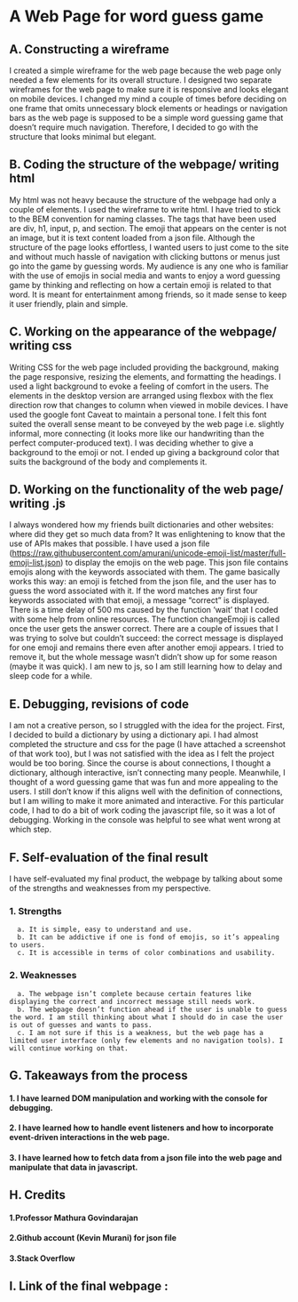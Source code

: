 # A Web Page for word guess game

## A. Constructing a wireframe
I created a simple wireframe for the web page because the web page only needed a few elements for its overall structure. I designed two separate wireframes for the web page to make sure it is responsive and looks elegant on mobile devices. I changed my mind a couple of times before deciding on one frame that omits unnecessary block elements or headings or navigation bars as the web page is supposed to be a simple word guessing game that doesn’t require much navigation. Therefore, I decided to go with the structure that looks minimal but elegant.




















## B. Coding the structure of the webpage/ writing html
My html was not heavy because the structure of the webpage had only a couple of elements. I used the wireframe to write html. I have tried to stick to the BEM convention for naming classes. The tags that have been used are div, h1, input, p, and section. The emoji that appears on the center is not an image, but it is text content loaded from a json file. Although the structure of the page looks effortless, I wanted users to just come to the site and without much hassle of navigation with clicking buttons or menus just go into the game by guessing words. My audience is any one who is familiar with the use of emojis in social media and wants to enjoy a word guessing game by thinking and reflecting on how a certain emoji is related to that word. It is meant for entertainment among friends, so it made sense to keep it user friendly, plain and simple.

## C. Working on the appearance of the webpage/ writing css
Writing CSS for the web page included providing the background, making the page responsive, resizing the elements, and formatting the headings. I used a light background to evoke a feeling of comfort in the users. The elements in the desktop version are arranged using flexbox with the flex direction row that changes to column when viewed in mobile devices. I have used the google font Caveat to maintain a personal tone. I felt this font suited the overall sense meant to be conveyed by the web page i.e. slightly informal, more connecting (it looks more like our handwriting than the perfect computer-produced text). I was deciding whether to give a background to the emoji or not. I ended up giving a background color that suits the background of the body and complements it. 

## D. Working on the functionality of the web page/ writing .js
I always wondered how my friends built dictionaries and other websites: where did they get so much data from? It was enlightening to know that the use of APIs makes that possible. I have used  a json file (https://raw.githubusercontent.com/amurani/unicode-emoji-list/master/full-emoji-list.json) to display the emojis on the web page. This json file contains emojis along with the keywords associated with them. The game basically works this way: an emoji is fetched from the json file, and the user has to guess the word associated with it. If the word matches any first four keywords associated with that emoji, a message “correct” is displayed. There is a time delay of 500 ms caused by the function ‘wait’ that I coded with some help from online resources. The function changeEmoji is called once the user gets the answer correct. There are a couple of issues that I was trying to solve but couldn’t succeed: the correct message is displayed for one emoji and remains there even after another emoji appears. I tried to remove it, but the whole message wasn’t didn’t show up for some reason (maybe it was quick). I am new to js, so I am still learning how to delay and sleep code for a while. 

## E. Debugging, revisions of code
I am not a creative person, so I struggled with the idea for the project. First, I decided to build a dictionary by using a dictionary api. I had almost completed the structure and css for the page (I have attached a screenshot of that work too), but I was not satisfied with the idea as I felt the project would be too boring. Since the course is about connections, I thought a dictionary, although interactive, isn’t connecting many people. Meanwhile, I thought of a word guessing game that was fun and more appealing to the users. I still don’t know if this aligns well with the definition of connections, but I am willing to make it more animated and interactive. For this particular code, I had to do a bit of work coding the javascript file, so it was a lot of debugging. Working in the console was helpful to see what went wrong at which step.

## F. Self-evaluation of the final result
I have self-evaluated my final product, the webpage by talking about some of the strengths and weaknesses from my perspective.
 ### 1. Strengths
      a. It is simple, easy to understand and use.
      b. It can be addictive if one is fond of emojis, so it’s appealing to users.
      c. It is accessible in terms of color combinations and usability.
      
  ### 2. Weaknesses
      a. The webpage isn’t complete because certain features like displaying the correct and incorrect message still needs work. 
      b. The webpage doesn’t function ahead if the user is unable to guess the word. I am still thinking about what I should do in case the user is out of guesses and wants to pass. 
      c. I am not sure if this is a weakness, but the web page has a limited user interface (only few elements and no navigation tools). I will continue working on that.

## G. Takeaways from the process
#### 1. I have learned DOM manipulation and working with the console for debugging.
#### 2. I have learned how to handle event listeners and how to incorporate event-driven interactions in the web page.
#### 3. I have learned how to fetch data from a json file into the web page and manipulate that data in javascript.

## H. Credits
#### 1.Professor Mathura Govindarajan
#### 2.Github account (Kevin Murani) for json file
#### 3.Stack Overflow

## I. Link of the final webpage :


